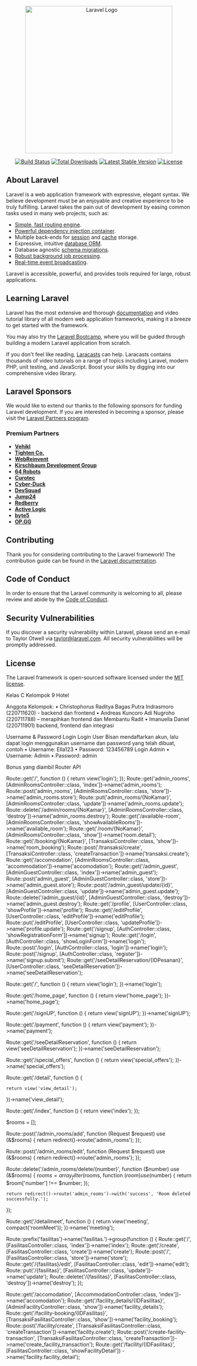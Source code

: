 <p align="center"><a href="https://laravel.com" target="_blank"><img src="https://raw.githubusercontent.com/laravel/art/master/logo-lockup/5%20SVG/2%20CMYK/1%20Full%20Color/laravel-logolockup-cmyk-red.svg" width="400" alt="Laravel Logo"></a></p>

<p align="center">
<a href="https://github.com/laravel/framework/actions"><img src="https://github.com/laravel/framework/workflows/tests/badge.svg" alt="Build Status"></a>
<a href="https://packagist.org/packages/laravel/framework"><img src="https://img.shields.io/packagist/dt/laravel/framework" alt="Total Downloads"></a>
<a href="https://packagist.org/packages/laravel/framework"><img src="https://img.shields.io/packagist/v/laravel/framework" alt="Latest Stable Version"></a>
<a href="https://packagist.org/packages/laravel/framework"><img src="https://img.shields.io/packagist/l/laravel/framework" alt="License"></a>
</p>

## About Laravel

Laravel is a web application framework with expressive, elegant syntax. We believe development must be an enjoyable and creative experience to be truly fulfilling. Laravel takes the pain out of development by easing common tasks used in many web projects, such as:

-   [Simple, fast routing engine](https://laravel.com/docs/routing).
-   [Powerful dependency injection container](https://laravel.com/docs/container).
-   Multiple back-ends for [session](https://laravel.com/docs/session) and [cache](https://laravel.com/docs/cache) storage.
-   Expressive, intuitive [database ORM](https://laravel.com/docs/eloquent).
-   Database agnostic [schema migrations](https://laravel.com/docs/migrations).
-   [Robust background job processing](https://laravel.com/docs/queues).
-   [Real-time event broadcasting](https://laravel.com/docs/broadcasting).

Laravel is accessible, powerful, and provides tools required for large, robust applications.

## Learning Laravel

Laravel has the most extensive and thorough [documentation](https://laravel.com/docs) and video tutorial library of all modern web application frameworks, making it a breeze to get started with the framework.

You may also try the [Laravel Bootcamp](https://bootcamp.laravel.com), where you will be guided through building a modern Laravel application from scratch.

If you don't feel like reading, [Laracasts](https://laracasts.com) can help. Laracasts contains thousands of video tutorials on a range of topics including Laravel, modern PHP, unit testing, and JavaScript. Boost your skills by digging into our comprehensive video library.

## Laravel Sponsors

We would like to extend our thanks to the following sponsors for funding Laravel development. If you are interested in becoming a sponsor, please visit the [Laravel Partners program](https://partners.laravel.com).

### Premium Partners

-   **[Vehikl](https://vehikl.com/)**
-   **[Tighten Co.](https://tighten.co)**
-   **[WebReinvent](https://webreinvent.com/)**
-   **[Kirschbaum Development Group](https://kirschbaumdevelopment.com)**
-   **[64 Robots](https://64robots.com)**
-   **[Curotec](https://www.curotec.com/services/technologies/laravel/)**
-   **[Cyber-Duck](https://cyber-duck.co.uk)**
-   **[DevSquad](https://devsquad.com/hire-laravel-developers)**
-   **[Jump24](https://jump24.co.uk)**
-   **[Redberry](https://redberry.international/laravel/)**
-   **[Active Logic](https://activelogic.com)**
-   **[byte5](https://byte5.de)**
-   **[OP.GG](https://op.gg)**

## Contributing

Thank you for considering contributing to the Laravel framework! The contribution guide can be found in the [Laravel documentation](https://laravel.com/docs/contributions).

## Code of Conduct

In order to ensure that the Laravel community is welcoming to all, please review and abide by the [Code of Conduct](https://laravel.com/docs/contributions#code-of-conduct).

## Security Vulnerabilities

If you discover a security vulnerability within Laravel, please send an e-mail to Taylor Otwell via [taylor@laravel.com](mailto:taylor@laravel.com). All security vulnerabilities will be promptly addressed.

## License

The Laravel framework is open-sourced software licensed under the [MIT license](https://opensource.org/licenses/MIT).

Kelas C Kelompok 9 Hotel

Anggota Kelompok:
• Christophorus Raditya Bagas Putra Indrasmoro (220711620) - backend dan frontend
• Andreas Kuncoro Adi Nugroho (220711788) – merapihkan frontend dan Membantu Radit
• Imanuella Daniel (220711901) backend, frontend dan integrasi

Username & Password Login
Login User
Bisan mendaftarkan akun, lalu dapat login menggunakan username dan password yang telah dibuat, contoh
• Username: Ella123
• Password: 123456789
Login Admin
• Username: Admin
• Password: admin

Bonus yang diambil
Router API

Route::get('/', function () {
return view('login');
});
Route::get('admin_rooms', [AdminRoomsController::class, 'index'])->name('admin_rooms');
Route::post('admin_rooms', [AdminRoomsController::class, 'store'])->name('admin_rooms.store');
Route::put('admin_rooms/{NoKamar}', [AdminRoomsController::class, 'update'])->name('admin_rooms.update');
Route::delete('/admin/rooms/{NoKamar}', [AdminRoomsController::class, 'destroy'])->name('admin_rooms.destroy');
Route::get('/available-room', [AdminRoomsController::class, 'showAvailableRooms'])->name('available_room');
Route::get('/room/{NoKamar}', [AdminRoomsController::class, 'show'])->name('room.detail');
Route::get('/booking/{NoKamar}', [TransaksiController::class, 'show'])->name('room_booking');
Route::post('/transaksi/create', [TransaksiController::class, 'createTransaction'])->name('transaksi.create');
Route::get('/accomodation', [AdminRoomsController::class, 'accommodation'])->name('accomodation');
Route::get('/admin_guest', [AdminGuestController::class, 'index'])->name('admin_guest');
Route::post('admin_guest', [AdminGuestController::class, 'store'])->name('admin_guest.store');
Route::post('/admin_guest/update/{id}', [AdminGuestController::class, 'update'])->name('admin_guest.update');
Route::delete('/admin_guest/{id}', [AdminGuestController::class, 'destroy'])->name('admin_guest.destroy');
Route::get('/profile', [UserController::class, 'showProfile'])->name('profile');
Route::get('/editProfile', [UserController::class, 'editProfile'])->name('editProfile');
Route::put('/editProfile', [UserController::class, 'updateProfile'])->name('profile.update');
Route::get('/signup', [AuthController::class, 'showRegistrationForm'])->name('signup');
Route::get('/login', [AuthController::class, 'showLoginForm'])->name('login');
Route::post('/login', [AuthController::class, 'login'])->name('login');
Route::post('/signup', [AuthController::class, 'register'])->name('signup.submit');
Route::get('/seeDetailReservation/{IDPesanan}', [UserController::class, 'seeDetailReservation'])->name('seeDetailReservation');

Route::get('/', function () {
return view('login');
})->name('login');

Route::get('/home_page', function () {
return view('home_page');
})->name('home_page');

Route::get('/signUP', function () {
return view('signUP');
})->name('signUP');

Route::get('/payment', function () {
return view('payment');
})->name('payment');

Route::get('/seeDetailReservation', function () {
return view('seeDetailReservation');
})->name('seeDetailReservation');

Route::get('/special_offers', function () {
return view('special_offers');
})->name('special_offers');

Route::get('/detail', function () {

    return view('view_detail');

})->name('view_detail');

Route::get('/index', function () {
return view('index');
});

$rooms = [];

Route::post('/admin_rooms/add', function (Request $request) use (&$rooms) {
return redirect()->route('admin_rooms');
});

Route::post('/admin_rooms/edit', function (Request $request) use (&$rooms) {
return redirect()->route('admin_rooms');
});

Route::delete('/admin_rooms/delete/{number}', function ($number) use (&$rooms) {
$rooms = array_filter($rooms, function ($room) use ($number) {
return $room['number'] !== $number;
});

    return redirect()->route('admin_rooms')->with('success', 'Room deleted successfully.');

});

Route::get('/detailmeet', function () {
return view('meeting', compact('roomMeet'));
})->name('meeting');

Route::prefix('fasilitas')->name('fasilitas.')->group(function () {
Route::get('/', [FasilitasController::class, 'index'])->name('index');
Route::get('/create', [FasilitasController::class, 'create'])->name('create');
Route::post('/', [FasilitasController::class, 'store'])->name('store');
Route::get('/{fasilitas}/edit', [FasilitasController::class, 'edit'])->name('edit');
Route::put('/{fasilitas}', [FasilitasController::class, 'update'])->name('update');
Route::delete('/{fasilitas}', [FasilitasController::class, 'destroy'])->name('destroy');
});

Route::get('/accomodation', [AccommodationController::class, 'index'])->name('accomodation');
Route::get('/facility_details/{IDFasilitas}', [AdminFacilityController::class, 'show'])->name('facility_details');
Route::get('/facility-booking/{IDFasilitas}', [TransaksiFasilitasController::class, 'show'])->name('facility_booking');
Route::post('/facility/create', [TransaksiFasilitasController::class, 'createTransaction'])->name('facility.create');
Route::post('/create-facility-transaction', [TransaksiFasilitasController::class, 'createTransaction'])->name('create_facility_transaction');
Route::get('/facility/{IDFasilitas}', [FasilitasController::class, 'showFacilityDetail'])
->name('facility.facility_detail');
